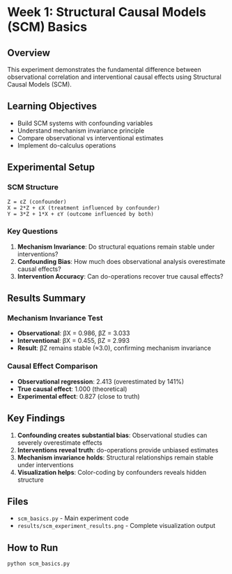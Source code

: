 # Week 1: Structural Causal Models (SCM) Basics

## Overview

This experiment demonstrates the fundamental difference between observational correlation and interventional causal effects using Structural Causal Models (SCM).

## Learning Objectives

- Build SCM systems with confounding variables
- Understand mechanism invariance principle
- Compare observational vs interventional estimates
- Implement do-calculus operations

## Experimental Setup

### SCM Structure
```
Z = εZ (confounder)
X = 2*Z + εX (treatment influenced by confounder)  
Y = 3*Z + 1*X + εY (outcome influenced by both)
```

### Key Questions
1. **Mechanism Invariance**: Do structural equations remain stable under interventions?
2. **Confounding Bias**: How much does observational analysis overestimate causal effects?
3. **Intervention Accuracy**: Can do-operations recover true causal effects?

## Results Summary

### Mechanism Invariance Test
- **Observational**: βX = 0.986, βZ = 3.033
- **Interventional**: βX = 0.455, βZ = 2.993
- **Result**: βZ remains stable (≈3.0), confirming mechanism invariance

### Causal Effect Comparison
- **Observational regression**: 2.413 (overestimated by 141%)
- **True causal effect**: 1.000 (theoretical)
- **Experimental effect**: 0.827 (close to truth)

## Key Findings

1. **Confounding creates substantial bias**: Observational studies can severely overestimate effects
2. **Interventions reveal truth**: do-operations provide unbiased estimates
3. **Mechanism invariance holds**: Structural relationships remain stable under interventions
4. **Visualization helps**: Color-coding by confounders reveals hidden structure

## Files

- `scm_basics.py` - Main experiment code
- `results/scm_experiment_results.png` - Complete visualization output

## How to Run

```bash
python scm_basics.py
```


